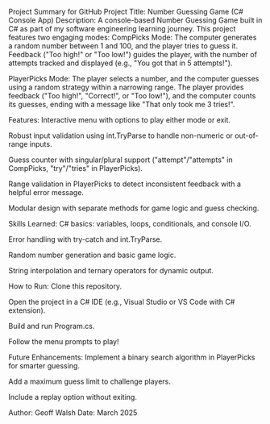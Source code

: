 Project Summary for GitHub
Project Title: Number Guessing Game (C# Console App)
Description:
A console-based Number Guessing Game built in C# as part of my software engineering learning journey. This project features two engaging modes:
CompPicks Mode: The computer generates a random number between 1 and 100, and the player tries to guess it. Feedback ("Too high!" or "Too low!") guides the player, with the number of attempts tracked and displayed (e.g., "You got that in 5 attempts!").

PlayerPicks Mode: The player selects a number, and the computer guesses using a random strategy within a narrowing range. The player provides feedback ("Too high!", "Correct!", or "Too low!"), and the computer counts its guesses, ending with a message like "That only took me 3 tries!".

Features:
Interactive menu with options to play either mode or exit.

Robust input validation using int.TryParse to handle non-numeric or out-of-range inputs.

Guess counter with singular/plural support ("attempt"/"attempts" in CompPicks, "try"/"tries" in PlayerPicks).

Range validation in PlayerPicks to detect inconsistent feedback with a helpful error message.

Modular design with separate methods for game logic and guess checking.

Skills Learned:
C# basics: variables, loops, conditionals, and console I/O.

Error handling with try-catch and int.TryParse.

Random number generation and basic game logic.

String interpolation and ternary operators for dynamic output.

How to Run:
Clone this repository.

Open the project in a C# IDE (e.g., Visual Studio or VS Code with C# extension).

Build and run Program.cs.

Follow the menu prompts to play!

Future Enhancements:
Implement a binary search algorithm in PlayerPicks for smarter guessing.

Add a maximum guess limit to challenge players.

Include a replay option without exiting.

Author: Geoff Walsh
Date: March 2025
